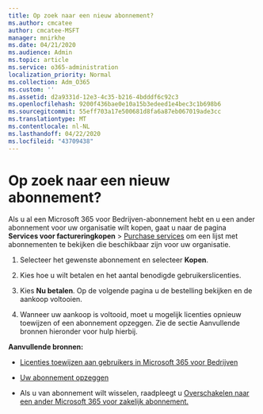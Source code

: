 ```yaml
---
title: Op zoek naar een nieuw abonnement?
ms.author: cmcatee
author: cmcatee-MSFT
manager: mnirkhe
ms.date: 04/21/2020
ms.audience: Admin
ms.topic: article
ms.service: o365-administration
localization_priority: Normal
ms.collection: Adm_O365
ms.custom: ''
ms.assetid: d2a9331d-12e3-4c35-b216-4bdddf6c92c3
ms.openlocfilehash: 9200f436bae0e10a15b3edeed1e4bec3c1b698b6
ms.sourcegitcommit: 55eff703a17e500681d8fa6a87eb067019ade3cc
ms.translationtype: MT
ms.contentlocale: nl-NL
ms.lasthandoff: 04/22/2020
ms.locfileid: "43709438"
---
```

# <a name="looking-to-buy-a-new-subscription"></a>Op zoek naar een nieuw abonnement?

Als u al een Microsoft 365 voor Bedrijven-abonnement hebt en u een ander abonnement voor uw organisatie wilt kopen, gaat u naar de pagina **Services voor factureringkopen** \> [Purchase services](https://go.microsoft.com/fwlink/p/?linkid=868433) om een lijst met abonnementen te bekijken die beschikbaar zijn voor uw organisatie.
 
1. Selecteer het gewenste abonnement en selecteer **Kopen**.

2. Kies hoe u wilt betalen en het aantal benodigde gebruikerslicenties.

3. Kies **Nu betalen**. Op de volgende pagina u de bestelling bekijken en de aankoop voltooien.

4. Wanneer uw aankoop is voltooid, moet u mogelijk licenties opnieuw toewijzen of een abonnement opzeggen. Zie de sectie Aanvullende bronnen hieronder voor hulp hierbij.

 **Aanvullende bronnen:**
  
- [Licenties toewijzen aan gebruikers in Microsoft 365 voor Bedrijven](https://docs.microsoft.com/office365/admin/subscriptions-and-billing/assign-licenses-to-users)
    
- [Uw abonnement opzeggen](https://docs.microsoft.com/office365/admin/subscriptions-and-billing/cancel-your-subscription)
    
- Als u van abonnement wilt wisselen, raadpleegt u [Overschakelen naar een ander Microsoft 365 voor zakelijk abonnement.](https://docs.microsoft.com/office365/admin/subscriptions-and-billing/switch-to-a-different-plan)